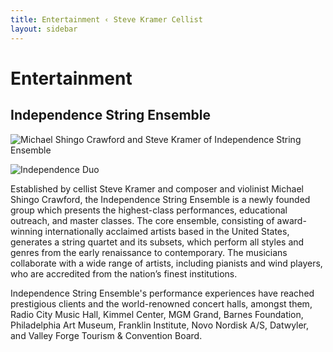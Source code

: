 ```yaml
---
title: Entertainment ‹ Steve Kramer Cellist
layout: sidebar
---
```

# Entertainment
## Independence String Ensemble

![Michael Shingo Crawford and Steve Kramer of Independence String Ensemble](/cellist/images/independence.jpg)

![Independence Duo](/assets/images/independence.jpg "Philadelphia's Magic Gardens")


Established by cellist Steve Kramer and composer and violinist Michael Shingo Crawford, the Independence String Ensemble is a newly founded group which presents the highest-class performances, educational outreach, and master classes. The core ensemble, consisting of award-winning internationally acclaimed artists based in the United States, generates a string quartet and its subsets, which perform all styles and genres from the early renaissance to contemporary. The musicians collaborate with a wide range of artists, including pianists and wind players, who are accredited from the nation’s finest institutions. 

Independence String Ensemble's performance experiences have reached prestigious clients and the world-renowned concert halls, amongst them, Radio City Music Hall, Kimmel Center, MGM Grand, Barnes Foundation, Philadelphia Art Museum, Franklin Institute, Novo Nordisk A/S, Datwyler, and Valley Forge Tourism & Convention Board.

